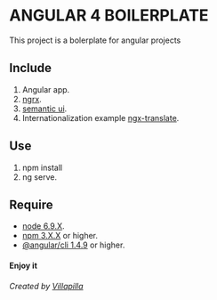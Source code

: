 # ANGULAR 4 BOILERPLATE

This project is a bolerplate for angular projects

## Include

1. Angular app.
2. [ngrx](https://github.com/ngrx).
3. [semantic ui](https://edcarroll.github.io/ng2-semantic-ui/#/modules/search).
4. Internationalization example [ngx-translate](https://github.com/ngx-translate/core). 

## Use 
 
1. npm install
2. ng serve.

## Require

* [node 6.9.X](https://nodejs.org/es/).
* [npm 3.X.X](https://www.npmjs.com/) or higher.
* [@angular/cli 1.4.9](https://github.com/angular/angular-cli) or higher.

#### Enjoy it

###### Created by [Villapilla](https://github.com/villapilla)

